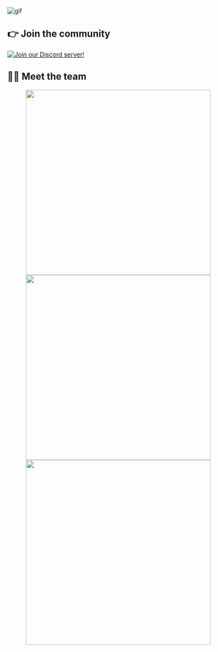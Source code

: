 ![gif](https://cdn.discordapp.com/splashes/887525946154954802/816812678cf65e13246ad06b36888e72.jpg?size=4096)



## 👉 Join the community

[![Join our Discord server!](https://invidget.switchblade.xyz/calicoastrp)](http://discord.gg/calicoastrp)


## 👨‍💻 Meet the team
<p align="center">
 <a href=https://github.com/tom-osborne><img width="420" src=https://github-readme-stats.vercel.app/api?username=Copofiscool&count_private=true&show_icons=true&title_color=dc143c&text_color=ffffff&icon_color=dc143c&hide_border=true&bg_color=282a36&layout=compact&hide_title=false&hide_rank=false><a>
 <a href=https://github.com/tom-osborne><img width="420" src=https://github-readme-stats.vercel.app/api?username=DominicanHog&count_private=true&show_icons=true&title_color=dc143c&text_color=ffffff&icon_color=dc143c&hide_border=true&bg_color=282a36&layout=compact&hide_title=false&hide_rank=false><a>
 <a href=https://github.com/tom-osborne><img width="420" src=https://github-readme-stats.vercel.app/api?username=RepentanceTV&count_private=true&show_icons=true&title_color=dc143c&text_color=ffffff&icon_color=dc143c&hide_border=true&bg_color=282a36&layout=compact&hide_title=false&hide_rank=false><a>

</p>
